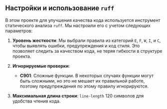 ## Настройки и использование `ruff`

В этом проекте для улучшения качества кода используется инструмент статического анализа `ruff`. Мы настроили его с учетом следующих параметров:

1. **Уровень жесткости**: Мы выбрали правила из категорий `E`, `F`, `W`, `I`, и `C`, чтобы выявлять ошибки, предупреждения и код стиля. Это позволяет следить за качеством кода, не теряя гибкости в структуре проекта.
   
2. **Игнорируемые проверки**:
   - **C901**: Сложные функции. В некоторых случаях функции могут быть сложными, но это не мешает их правильной работе, поэтому предупреждения по этому правилу игнорируются.

3. **Максимальная длина строки**: `line-length` 120 символов для удобства чтения кода.

